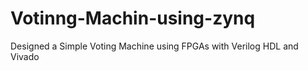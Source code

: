 # Votinng-Machin-using-zynq
Designed a Simple Voting Machine using FPGAs with Verilog HDL and Vivado
